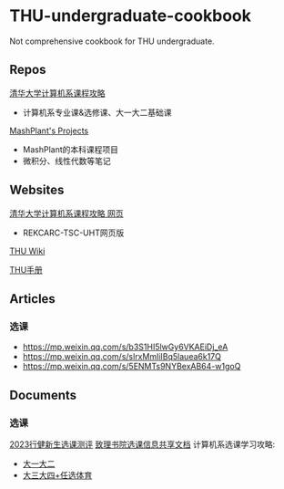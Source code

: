 # THU-undergraduate-cookbook
Not comprehensive cookbook for THU undergraduate.

## Repos
[清华大学计算机系课程攻略](https://github.com/PKUanonym/REKCARC-TSC-UHT)
- 计算机系专业课&选修课、大一大二基础课

[MashPlant's Projects](https://github.com/MashPlant/undergraduate_projects)
- MashPlant的本科课程项目
- 微积分、线性代数等笔记

## Websites
[清华大学计算机系课程攻略 网页](https://rekcarc-tsc-uht.readthedocs.io/en/latest/)
- REKCARC-TSC-UHT网页版

[THU Wiki](https://thu.wiki/)

[THU手册](https://yourschool.cc/thubook/)

## Articles
### 选课
- https://mp.weixin.qq.com/s/b3S1HI5lwGy6VKAEiDj_eA
- https://mp.weixin.qq.com/s/slrxMmIiIBq5lauea6k17Q
- https://mp.weixin.qq.com/s/5ENMTs9NYBexAB64-w1goQ

## Documents
### 选课
[2023行健新生选课测评](https://docs.qq.com/sheet/DZFlWd2RKT0tWWXpu)
[致理书院选课信息共享文档](https://docs.qq.com/doc/DUmVDWW9KUkRDR0h2)
计算机系选课学习攻略:
- [大一大二](https://docs.qq.com/doc/DQ3JpWnBkSGNTZnVC)
- [大三大四+任选体育](https://docs.qq.com/doc/DV3VDUXhWckNYa0lX)
